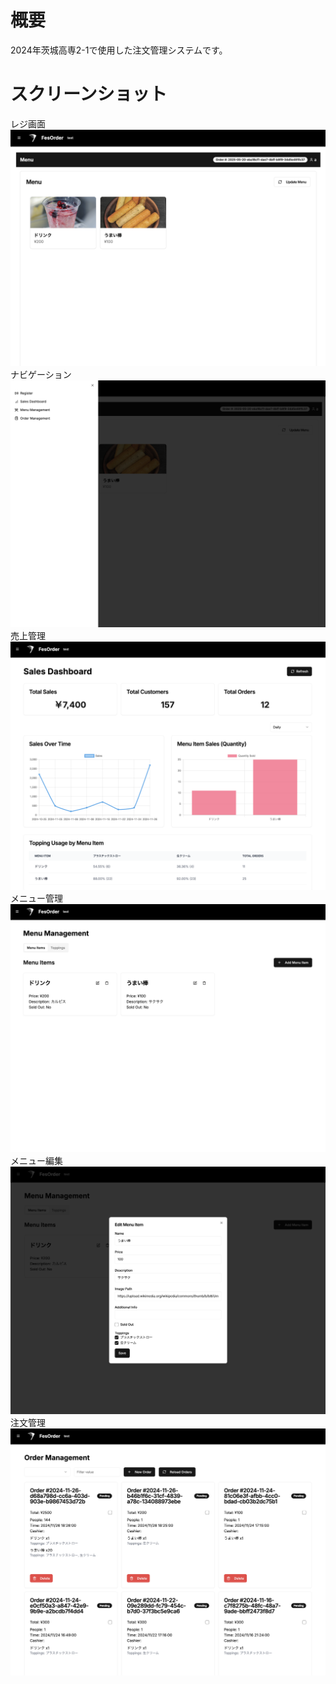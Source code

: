 # 概要
2024年茨城高専2-1で使用した注文管理システムです。

# スクリーンショット
レジ画面
![スクリーンショット1](readme_pictures/Capture-2025-05-20-235641.png)
ナビゲーション
![スクリーンショット2](readme_pictures/Capture-2025-05-20-235724.png)
売上管理
![スクリーンショット3](readme_pictures/Capture-2025-05-20-235748.png)
メニュー管理
![スクリーンショット4](readme_pictures/Capture-2025-05-20-235807.png)
メニュー編集
![スクリーンショット5](readme_pictures/2025-05-2023.58.26.png)
注文管理
![スクリーンショット6](readme_pictures/2025-05-2023.58.39.png)